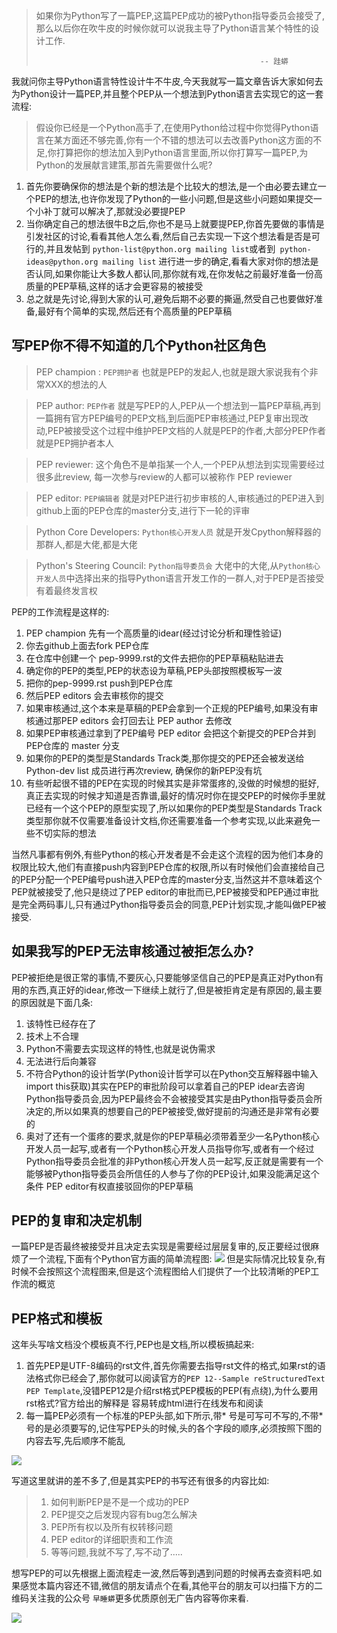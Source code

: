 >  如果你为Python写了一篇PEP,这篇PEP成功的被Python指导委员会接受了,那么以后你在吹牛皮的时候你就可以说我主导了Python语言某个特性的设计工作.
>                                   							
>                                   					-- 跬蟒

我就问你主导Python语言特性设计牛不牛皮,今天我就写一篇文章告诉大家如何去为Python设计一篇PEP,并且整个PEP从一个想法到Python语言去实现它的这一套流程:

>  假设你已经是一个Python高手了,在使用Python给过程中你觉得Python语言在某方面还不够完善,你有一个不错的想法可以去改善Python这方面的不足,你打算把你的想法加入到Python语言里面,所以你打算写一篇PEP,为Python的发展献言建策,那首先需要做什么呢?

  1. 首先你要确保你的想法是个新的想法是个比较大的想法,是一个由必要去建立一个PEP的想法,也许你发现了Python的一些小问题,但是这些小问题如果提交一个小补丁就可以解决了,那就没必要提PEP 
  1. 当你确定自己的想法很牛B之后,你也不是马上就要提PEP,你首先要做的事情是引发社区的讨论,看看其他人怎么看,然后自己去实现一下这个想法看是否是可行的,并且发帖到 `python-list@python.org mailing list`或者到` python-ideas@python.org mailing list` 进行进一步的确定,看看大家对你的想法是否认同,如果你能让大多数人都认同,那你就有戏,在你发帖之前最好准备一份高质量的PEP草稿,这样的话才会更容易的被接受
  1. 总之就是先讨论,得到大家的认可,避免后期不必要的撕逼,然受自己也要做好准备,最好有个简单的实现,然后还有个高质量的PEP草稿

## 写PEP你不得不知道的几个Python社区角色

> PEP champion :  `PEP拥护者` 也就是PEP的发起人,也就是跟大家说我有个非常XXX的想法的人

> PEP author:  `PEP作者` 就是写PEP的人,PEP从一个想法到一篇PEP草稿,再到一篇拥有官方PEP编号的PEP文档,到后面PEP审核通过,PEP复审出现改动,PEP被接受这个过程中维护PEP文档的人就是PEP的作者,大部分PEP作者就是PEP拥护者本人

> PEP reviewer: 这个角色不是单指某一个人,一个PEP从想法到实现需要经过很多此review, 每一次参与review的人都可以被称作 PEP reviewer

> PEP editor: `PEP编辑者` 就是对PEP进行初步审核的人,审核通过的PEP进入到github上面的PEP仓库的master分支,进行下一轮的评审

> Python Core Developers: `Python核心开发人员` 就是开发Cpython解释器的那群人,都是大佬,都是大佬

>  Python's Steering Council: `Python指导委员会` 大佬中的大佬,从`Python核心开发人员`中选择出来的指导Python语言开发工作的一群人,对于PEP是否接受有着最终发言权


  PEP的工作流程是这样的:
  1. PEP champion 先有一个高质量的idear(经过讨论分析和理性验证)
  1. 你去github上面去fork PEP仓库
  1. 在仓库中创建一个 pep-9999.rst的文件去把你的PEP草稿粘贴进去
  1. 确定你的PEP的类型,PEP的状态设为草稿,PEP头部按照模板写一波
  1. 把你的pep-9999.rst push到PEP仓库
  1. 然后PEP editors 会去审核你的提交
  1. 如果审核通过,这个本来是草稿的PEP会拿到一个正规的PEP编号,如果没有审核通过那PEP editors 会打回去让 PEP author 去修改
  1. 如果PEP审核通过拿到了PEP编号 PEP editor 会把这个新提交的PEP合并到PEP仓库的 master 分支
  1. 如果你的PEP的类型是Standards Track类,那你提交的PEP还会被发送给Python-dev list 成员进行再次review, 确保你的新PEP没有坑
  1. 有些听起很不错的PEP在实现的时候其实是非常蛋疼的,没做的时候想的挺好,真正去实现的时候才知道是否靠谱,最好的情况时你在提交PEP的时候你手里就已经有一个这个PEP的原型实现了,所以如果你的PEP类型是Standards Track类型那你就不仅需要准备设计文档,你还需要准备一个参考实现,以此来避免一些不切实际的想法

当然凡事都有例外,有些Python的核心开发者是不会走这个流程的因为他们本身的权限比较大,他们有直接push内容到PEP仓库的权限,所以有时候他们会直接给自己的PEP分配一个PEP编号push进入PEP仓库的master分支,当然这并不意味着这个PEP就被接受了,他只是绕过了PEP editor的审批而已,PEP被接受和PEP通过审批是完全两码事儿,只有通过Python指导委员会的同意,PEP计划实现,才能叫做PEP被接受.


## 如果我写的PEP无法审核通过被拒怎么办?

  PEP被拒绝是很正常的事情,不要灰心,只要能够坚信自己的PEP是真正对Python有用的东西,真正好的idear,修改一下继续上就行了,但是被拒肯定是有原因的,最主要的原因就是下面几条:

  1. 该特性已经存在了
  1. 技术上不合理
  1. Python不需要去实现这样的特性,也就是说伪需求
  1. 无法进行后向兼容
  1. 不符合Python的设计哲学(Python设计哲学可以在Python交互解释器中输入import this获取)其实在PEP的审批阶段可以拿着自己的PEP idear去咨询Python指导委员会,因为PEP最终会不会被接受其实是由Python指导委员会所决定的,所以如果真的想要自己的PEP被接受,做好提前的沟通还是非常有必要的
  1. 奥对了还有一个蛋疼的要求,就是你的PEP草稿必须带着至少一名Python核心开发人员一起写,或者有一个Python核心开发人员指导你写,或者有一个经过Python指导委员会批准的非Python核心开发人员一起写,反正就是需要有一个能够被Python指导委员会所信任的人参与了你的PEP设计,如果没能满足这个条件 PEP editor有权直接驳回你的PEP草稿


## PEP的复审和决定机制

  一篇PEP是否最终被接受并且决定去实现是需要经过层层复审的,反正要经过很麻烦了一个流程,下面有个Python官方画的简单流程图:
![](https://cisco-test-images.oss-cn-shenzhen.aliyuncs.com/chrome_20_06_06_22_419_220.png)
  但是实际情况比较复杂,有时候不会按照这个流程图来,但是这个流程图给人们提供了一个比较清晰的PEP工作流的概览


## PEP格式和模板

  这年头写啥文档没个模板真不行,PEP也是文档,所以模板搞起来:

  1. 首先PEP是UTF-8编码的rst文件,首先你需要去指导rst文件的格式,如果rst的语法格式你已经会了,那你就可以阅读官方的`PEP 12--Sample reStructuredText PEP Template`,没错PEP12是介绍rst格式PEP模板的PEP(有点绕),为什么要用rst格式?官方给出的解释是 容易转成html进行在线发布和阅读
  1. 每一篇PEP必须有一个标准的PEP头部,如下所示,带* 号是可写可不写的,不带* 号的是必须要写的,记住写PEP头的时候,头的各个字段的顺序,必须按照下图的内容去写,先后顺序不能乱

![](https://cisco-test-images.oss-cn-shenzhen.aliyuncs.com/chrome_20_06_07_09_746_489.png)


写道这里就讲的差不多了,但是其实PEP的书写还有很多的内容比如:

> 1. 如何判断PEP是不是一个成功的PEP
> 1. PEP提交之后发现内容有bug怎么解决
> 1. PEP所有权以及所有权转移问题
> 1. PEP editor的详细职责和工作流
> 1. 等等问题,我就不写了,写不动了.....

想写PEP的可以先根据上面流程走一波,然后等到遇到问题的时候再去查资料吧.如果感觉本篇内容还不错,微信的朋友请点个在看,其他平台的朋友可以扫描下方的二维码关注我的公众号 `早睡蟒`更多优质原创无广告内容等你来看.



![](https://cisco-test-images.oss-cn-shenzhen.aliyuncs.com/test.png)




  

